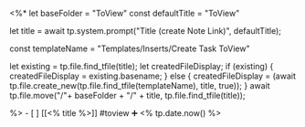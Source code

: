  <%*
let baseFolder = "ToView"
const defaultTitle = "ToView"

let title = await tp.system.prompt("Title (create Note Link)", defaultTitle);

const templateName = "Templates/Inserts/Create Task ToView"

let existing = tp.file.find_tfile(title);
let createdFileDisplay;
if (existing) {
  createdFileDisplay = existing.basename;
} else {
  createdFileDisplay = (await tp.file.create_new(tp.file.find_tfile(templateName), title, true));
}
await tp.file.move("/"+ baseFolder + "/" + title, tp.file.find_tfile(title));

%>   - [ ] [[<% title %>]] #toview  ➕ <% tp.date.now() %> 
